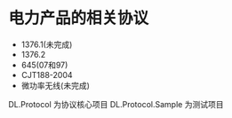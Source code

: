 # 电力产品的相关协议

- 1376.1(未完成)
- 1376.2
- 645(07和97)
- CJT188-2004
- 微功率无线(未完成)

DL.Protocol 为协议核心项目
DL.Protocol.Sample 为测试项目
